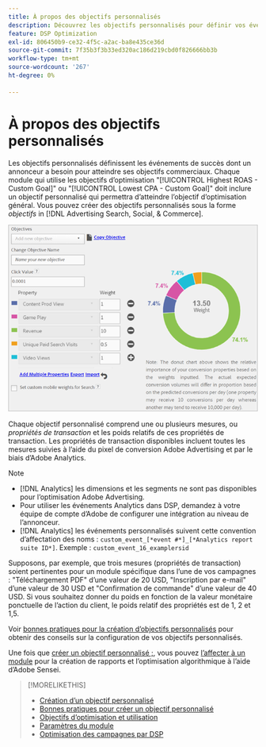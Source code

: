 ```yaml
---
title: À propos des objectifs personnalisés
description: Découvrez les objectifs personnalisés pour définir vos événements de succès dans des modules optimisés pour le CPA le plus bas ou le ROAS le plus élevé.
feature: DSP Optimization
exl-id: 806450b9-ce32-4f5c-a2ac-ba8e435ce36d
source-git-commit: 7f35b3f3b33ed320ac186d219cbd0f826666bb3b
workflow-type: tm+mt
source-wordcount: '267'
ht-degree: 0%

---
```


# À propos des objectifs personnalisés

Les objectifs personnalisés définissent les événements de succès dont un annonceur a besoin pour atteindre ses objectifs commerciaux. Chaque module qui utilise les objectifs d’optimisation &quot;[!UICONTROL Highest ROAS - Custom Goal]&quot; ou &quot;[!UICONTROL Lowest CPA - Custom Goal]&quot; doit inclure un objectif personnalisé qui permettra d’atteindre l’objectif d’optimisation général. Vous pouvez créer des objectifs personnalisés sous la forme *objectifs* in [!DNL Advertising Search, Social, & Commerce].

![objectifs personnalisés](/help/dsp/assets/objective-goals.png)

Chaque objectif personnalisé comprend une ou plusieurs mesures, ou *propriétés de transaction* et les poids relatifs de ces propriétés de transaction. Les propriétés de transaction disponibles incluent toutes les mesures suivies à l’aide du pixel de conversion Adobe Advertising et par le biais d’Adobe Analytics.

>[!NOTE]
>
>* [!DNL Analytics] les dimensions et les segments ne sont pas disponibles pour l’optimisation Adobe Advertising.
>* Pour utiliser les événements Analytics dans DSP, demandez à votre équipe de compte d’Adobe de configurer une intégration au niveau de l’annonceur.
>* [!DNL Analytics] les événements personnalisés suivent cette convention d’affectation des noms : `custom_event_[*event #*]_[*Analytics report suite ID*]`. Exemple : `custom_event_16_examplersid`


Supposons, par exemple, que trois mesures (propriétés de transaction) soient pertinentes pour un module spécifique dans l’une de vos campagnes : &quot;Téléchargement PDF&quot; d’une valeur de 20 USD, &quot;Inscription par e-mail&quot; d’une valeur de 30 USD et &quot;Confirmation de commande&quot; d’une valeur de 40 USD. Si vous souhaitez donner du poids en fonction de la valeur monétaire ponctuelle de l’action du client, le poids relatif des propriétés est de 1, 2 et 1,5.

Voir [bonnes pratiques pour la création d’objectifs personnalisés](custom-goal-best-practices.md) pour obtenir des conseils sur la configuration de vos objectifs personnalisés.

Une fois que [créer un objectif personnalisé ;](custom-goal-create.md), vous pouvez [l’affecter à un module](/help/dsp/campaign-management/packages/package-settings.md) pour la création de rapports et l’optimisation algorithmique à l’aide d’Adobe Sensei.

>[!MORELIKETHIS]
>
>* [Création d’un objectif personnalisé](custom-goal-create.md)
>* [Bonnes pratiques pour créer un objectif personnalisé](custom-goal-best-practices.md)
>* [Objectifs d’optimisation et utilisation](optimization-goals.md)
>* [Paramètres du module](/help/dsp/campaign-management/packages/package-settings.md)
> * [Optimisation des campagnes par DSP](optimization-how-dsp-optimizes-campaigns.md)

